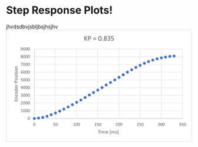 # Step Response Plots!

jhvdsdbvjsbljbsjhsjhv
![This graph contains step responses](https://github.com/cvsantan/Lab-2/blob/main/KP_0.835.png)
